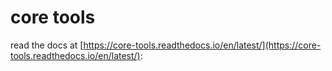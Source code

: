 # core tools


read the docs at [https://core-tools.readthedocs.io/en/latest/](https://core-tools.readthedocs.io/en/latest/):
